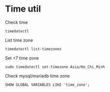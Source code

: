 # Time util

Check time

```shell
timedatectl
```

List time zone

```shell
timedatectl list-timezones
```

Set +7 time zone

```shell
sudo timedatectl set-timezone Asia/Ho_Chi_Minh
```

Check mysql/mariadb time zone

```shell
SHOW GLOBAL VARIABLES LIKE 'time_zone';
```